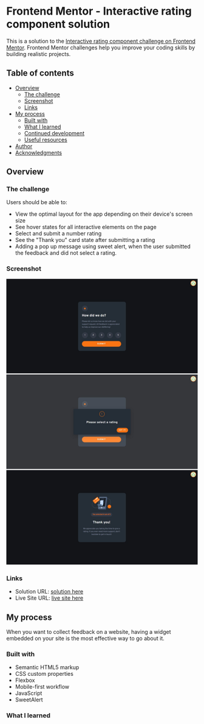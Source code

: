 # Frontend Mentor - Interactive rating component solution

This is a solution to the [Interactive rating component challenge on Frontend Mentor](https://www.frontendmentor.io/challenges/interactive-rating-component-koxpeBUmI). Frontend Mentor challenges help you improve your coding skills by building realistic projects. 

## Table of contents

- [Overview](#overview)
  - [The challenge](#the-challenge)
  - [Screenshot](#screenshot)
  - [Links](#links)
- [My process](#my-process)
  - [Built with](#built-with)
  - [What I learned](#what-i-learned)
  - [Continued development](#continued-development)
  - [Useful resources](#useful-resources)
- [Author](#author)
- [Acknowledgments](#acknowledgments)


## Overview

### The challenge

Users should be able to:

- View the optimal layout for the app depending on their device's screen size
- See hover states for all interactive elements on the page
- Select and submit a number rating
- See the "Thank you" card state after submitting a rating
- Adding a pop up message using sweet alert, when the user submitted the feedback and did not select a rating.
### Screenshot

![](./images/Web%20capture_27-7-2022_144050_127.0.0.1.jpeg)
![](./images/Web%20capture_27-7-2022_144152_127.0.0.1.jpeg)
![](./images/Web%20capture_27-7-2022_144424_127.0.0.1.jpeg)



### Links

- Solution URL: [solution here](https://github.com/PhoenixDev22/rating-component-main)
- Live Site URL: [live site here](https://rating-component-phoenixdev22.netlify.app/)

## My process

When you want to collect feedback on a website, having a widget embedded on your site is the most effective way to go about it.

### Built with

- Semantic HTML5 markup
- CSS custom properties
- Flexbox
- Mobile-first workflow
- JavaScript
- SweetAlert 



### What I learned
